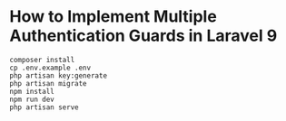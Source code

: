 # How to Implement Multiple Authentication Guards in Laravel 9

```
composer install
cp .env.example .env
php artisan key:generate
php artisan migrate
npm install
npm run dev
php artisan serve
```
